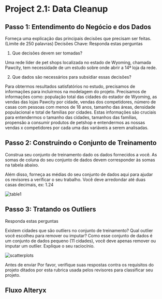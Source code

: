 # Project 2.1: Data Cleanup

## Passo 1: Entendimento do Negócio e dos Dados

Forneça uma explicação das principais decisões que precisam ser feitas. (Limite de 250 palavras)
Decisões Chave:
Responda estas perguntas

1.	Que decisões devem ser tomadas?

Uma rede líder de pet shops localizada no estado de Wyoming, chamada Pawcity, tem necessidade de um estudo sobre onde abrir a 14ª loja da rede.

2.	Que dados são necessários para subsidiar essas decisões?

Para obtermos resultados satisfatórios no estudo, precisamos de informações para incluirmos na modelagem do projeto. Precisamos de informações como: população total das cidades do estador de Wyoming, as vendas das lojas Pawcity por cidade, vendas dos competidores, número de casas com pessoas com menos de 18 anos, tamanho das áreas, densidade populacional e total de famílias por cidades. Estas informações são cruciais para entendermos o tamanho das cidades, tamanhos das famílias, propensão a consumir produtos de petshop e entendermos as nossas vendas x competidores por cada uma das variáveis a serem analisadas.

## Passo 2: Construindo o Conjunto de Treinamento

Construa seu conjunto de treinamento dado os dados fornecidos a você. As somas de coluna do seu conjunto de dados devem corresponder às somas na tabela abaixo.

Além disso, forneça as médias do seu conjunto de dados aqui para ajudar os revisores a verificar o seu trabalho. Você deve arredondar até duas casas decimais, ex: 1.24

![table1](https://user-images.githubusercontent.com/34245933/50059977-ec12cd00-0174-11e9-920b-5bbfba2edc0d.PNG)

## Passo 3: Tratando os Outliers

Responda estas perguntas

Existem cidades que são outliers no conjunto de treinamento? Qual outlier você escolheu para remover ou imputar? Como esse conjunto de dados é um conjunto de dados pequeno (11 cidades), você deve apenas remover ou imputar um outlier. Explique o seu raciocínio.

![scatterplots](https://user-images.githubusercontent.com/34245933/50060132-d9999300-0176-11e9-902a-42581190f513.PNG)

Antes de enviar
Por favor, verifique suas respostas contra os requisitos do projeto ditados por esta rubrica usada pelos revisores para classificar seu projeto.

## Fluxo Alteryx

